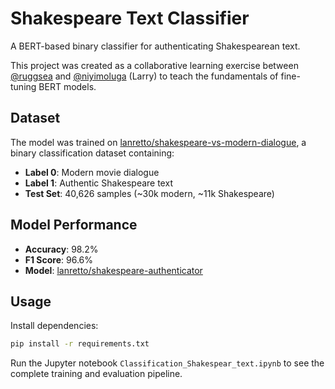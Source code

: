 # Shakespeare Text Classifier

A BERT-based binary classifier for authenticating Shakespearean text.

This project was created as a collaborative learning exercise between [@ruggsea](https://github.com/ruggsea) and [@niyimoluga](https://github.com/niyimoluga) (Larry) to teach the fundamentals of fine-tuning BERT models.

## Dataset

The model was trained on [lanretto/shakespeare-vs-modern-dialogue](https://huggingface.co/datasets/lanretto/shakespeare-vs-modern-dialogue), a binary classification dataset containing:

- **Label 0**: Modern movie dialogue
- **Label 1**: Authentic Shakespeare text
- **Test Set**: 40,626 samples (~30k modern, ~11k Shakespeare)

## Model Performance

- **Accuracy**: 98.2%
- **F1 Score**: 96.6%
- **Model**: [lanretto/shakespeare-authenticator](https://huggingface.co/lanretto/shakespeare-authenticator)

## Usage

Install dependencies:
```bash
pip install -r requirements.txt
```

Run the Jupyter notebook `Classification_Shakespear_text.ipynb` to see the complete training and evaluation pipeline.

